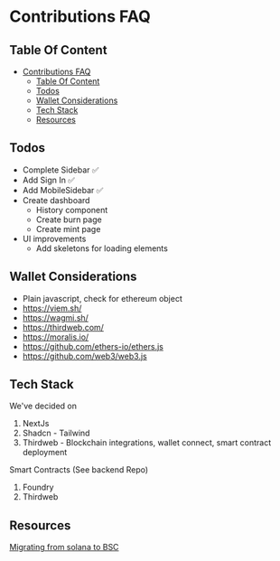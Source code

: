 # Contributions FAQ

## Table Of Content
- [Contributions FAQ](#contributions-faq)
  - [Table Of Content](#table-of-content)
  - [Todos](#todos)
  - [Wallet Considerations](#wallet-considerations)
  - [Tech Stack](#tech-stack)
  - [Resources](#resources)

## Todos
- Complete Sidebar ✅
- Add Sign In ✅
- Add MobileSidebar ✅ 
- Create dashboard 
  - History component
  - Create burn page
  - Create mint page
- UI improvements 
  - Add skeletons for loading elements


## Wallet Considerations
- Plain javascript, check for ethereum object
- https://viem.sh/
- https://wagmi.sh/
- https://thirdweb.com/
- https://moralis.io/
- https://github.com/ethers-io/ethers.js
- https://github.com/web3/web3.js

## Tech Stack
We've decided on 

1. NextJs
2. Shadcn - Tailwind
3. Thirdweb - Blockchain integrations, wallet connect, smart contract deployment

Smart Contracts (See backend Repo)
1. Foundry
2. Thirdweb

## Resources

[Migrating from solana to BSC](https://docs.bnbchain.org/docs/migration/non-evm-chains/solana/token-migration)
